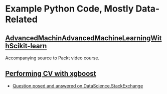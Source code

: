 # Example Python Code, Mostly Data-Related

## [AdvancedMachinAdvancedMachineLearningWithScikit-learn](AdvancedMachineLearningWithScikit-learn)

Accompanying source to Packt video course.

## [Performing CV with xgboost](cv_xgboost)

* [Question posed and answered on DataScience.StackExchange](http://datascience.stackexchange.com/questions/6842/is-there-a-way-of-performing-stratified-cross-validation-using-xgboost-module-in?newsletter=1&nlcode=388111%7ca38a)
